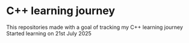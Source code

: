 # C++ learning journey
This repositories made with a goal of tracking my C++ learning journey
Started learning on 21st July 2025
